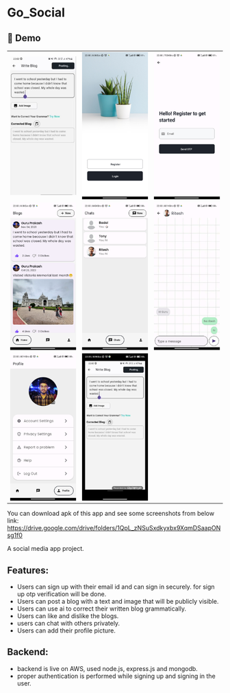 # Go_Social
## 🚀 Demo

<table>
  <tr>
    <td><img src="assets/ss1.jpg" width="200"></td>
    <td><img src="assets/ss2.jpg" width="200"></td>
    <td><img src="assets/ss3.jpg" width="200"></td>
  </tr>
  <tr>
    <td><img src="assets/ss4.jpg" width="200"></td>
    <td><img src="assets/ss5.jpg" width="200"></td>
    <td><img src="assets/ss6.jpg" width="200"></td>
  </tr>
  <tr>
    <td><img src="assets/ss7.jpg" width="200"></td>
    <td><img src="assets/ss8.jpg" width="200"></td>
  </tr>
</table>


You can download apk of this app and see some screenshots from below link: 
https://drive.google.com/drive/folders/1QpL_zNSuSxdkyxbx9XqmDSaapONsg1f0

A social media app project.
## Features: 
- Users can sign up with their email id and can sign in securely. for sign up otp verification will be done.
- Users can post a blog with a text and image that will be publicly visible.
- Users can use ai to correct their written blog grammatically.
- Users can like and dislike the blogs.
- users can chat with others privately.
- Users can add their profile picture.

## Backend:
- backend is live on AWS, used node.js, express.js and mongodb.
- proper authentication is performed while signing up and signing in the user.
